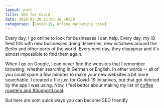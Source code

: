 ```yaml
---
layout: post
title: SEO for Covid
date: 2020-03-28 21:03:36 +0530
categories: [Covid-19, Online marketing tips]
---
```


Every day, I go online to look for businesses I can help. Every day, my IG feed fills with new businesses doing deliveries, new initiatives around the Berlin and other parts of the world. Every next day, they disappear and it's almost impossible to find them again.

When I go on Google, I can never find the websites that I remember browsing, whether searching in German or English. In other words -- all of you could spare a few minutes to make your new websites a bit more searchable. I created a file just for Covid-19 initiatives, but that got deleted by the app I was using. Now, I feel better about making my list of [coffee roasters and #SupportLocal](https://medium.com/@athena_lam/local-deliveries-for-berlin-b99da70753fa). 

But here are som quick ways you can become SEO friendly